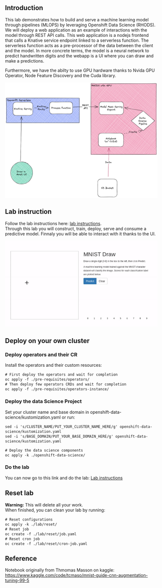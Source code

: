 ## Introduction

This lab demonstrates how to build and serve a machine learning model through pipelines (MLOPS) by leveraging Openshift Data Science (RHODS). We will deploy a web application as an example of interactions with the model through REST API calls. This web application is a nodejs frontend that calls a Knative service endpoint linked to a serverless function. The serverless function acts as a pre-processor of the data between the client and the model. In more concrete terms, the model is a neural network to predict handwritten digits and the webapp is a UI where you can draw and make a predictions.  

Furthermore, we have the abilty to use GPU hardware thanks to Nvida GPU Operator, Node Feature Discovery and the Cuda library.

![archi-schema](./docs/now.png)

## Lab instruction

Follow the lab instructions here: [lab instructions](./docs/lab-instructions.md).  
Through this lab you will construct, train, deploy, serve and consume a predictive model. Finnaly you will be able to interact with it thanks to the UI.

![final-result.gif](./docs/gif/final-result.gif)


## Deploy on your own cluster

### Deploy operators and their CR

Install the operators and their custom resources:

```shell
# First deploy the operators and wait for completion
oc apply -f ./pre-requisites/operators/
# Then deploy few operators CRDs and wait for completion
oc apply -f ./pre-requisites/operators-instance/
```

### Deploy the data Science Project

Set your cluster name and base domain in openshift-data-science/kustomization.yaml or run: 
```shell
sed -i 's/CLUSTER_NAME/PUT_YOUR_CLUSTER_NAME_HERE/g' openshift-data-science/kustomization.yaml
sed -i 's/BASE_DOMAIN/PUT_YOUR_BASE_DOMAIN_HERE/g' openshift-data-science/kustomization.yaml
```

```shell
# Deploy the data science components
oc apply -k ./openshift-data-science/
```

### Do the lab

You can now go to this link and do the lab: [Lab instructions](./docs/lab-instructions.md)


## Reset lab

**Warning:** This will delete all your work.  
When finished, you can clean your lab by running:

```shell
# Reset configurations
oc apply -k ./lab/reset/
# Reset job
oc create -f ./lab/reset/job.yaml
# Reset cron job
oc create -f ./lab/reset/cron-job.yaml
```

## Reference

Notebook originally from Thmomas Masson on kaggle: https://www.kaggle.com/code/tcmaso/mnist-guide-cnn-augmentation-tuning-99-5